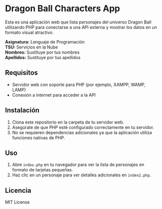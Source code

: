 # Dragon Ball Characters App

Esta es una aplicación web que lista personajes del universo Dragon Ball utilizando PHP para conectarse a una API externa y mostrar los datos en un formato visual atractivo.

**Asignatura:** Lenguaje de Programación  
**TSU:** Servicios en la Nube  
**Nombres:** Sustituye por tus nombres  
**Apellidos:** Sustituye por tus apellidos

## Requisitos

- Servidor web con soporte para PHP (por ejemplo, XAMPP, WAMP, LAMP)
- Conexión a internet para acceder a la API

## Instalación

1. Clona este repositorio en la carpeta de tu servidor web.
2. Asegúrate de que PHP esté configurado correctamente en tu servidor.
3. No se requieren dependencias adicionales ya que la aplicación utiliza funciones nativas de PHP.

## Uso

1. Abre `index.php` en tu navegador para ver la lista de personajes en formato de tarjetas pequeñas.
2. Haz clic en un personaje para ver detalles adicionales en `index2.php`.

## Licencia

MIT License